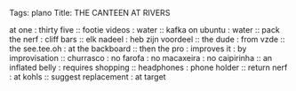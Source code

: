 Tags: plano
Title: THE CANTEEN AT RIVERS
  
at one : thirty five :: footie videos : water :: kafka on ubuntu : water :: pack the nerf : cliff bars :: elk nadeel : heb zijn voordeel :: the dude : from vzde :: the see.tee.oh : at the backboard :: then the pro : improves it : by improvisation :: churrasco : no farofa : no macaxeira : no caipirinha :: an inflated belly : requires shopping :: headphones : phone holder :: return nerf : at kohls :: suggest replacement : at target